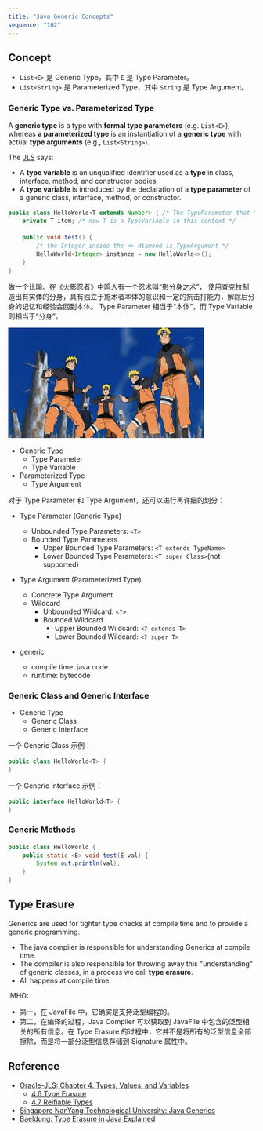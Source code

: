 ```yaml
---
title: "Java Generic Concepts"
sequence: "102"
---
```


## Concept

- `List<E>` 是 Generic Type，其中 `E` 是 Type Parameter。
- `List<String>` 是 Parameterized Type，其中 `String` 是 Type Argument。

### Generic Type vs. Parameterized Type

A **generic type** is a type with **formal type parameters** (e.g. `List<E>`);
whereas **a parameterized type** is an instantiation of a **generic type** with actual **type arguments** (e.g., `List<String>`).

The [JLS](https://docs.oracle.com/javase/specs/jls/se8/html/jls-4.html#jls-4.4) says:

- A **type variable** is an unqualified identifier used as a **type** in class, interface, method, and constructor bodies.
- A **type variable** is introduced by the declaration of a **type parameter** of a generic class, interface, method, or constructor.

```java
public class HelloWorld<T extends Number> { /* The TypeParameter that "introduces" T comes first */
    private T item; /* now T is a TypeVariable in this context */

    public void test() {
        /* the Integer inside the <> diamond is TypeArgument */
        HelloWorld<Integer> instance = new HelloWorld<>();
    }
}
```

做一个比喻。在《火影忍者》中鸣人有一个忍术叫“影分身之术”， 使用查克拉制造出有实体的分身，具有独立于施术者本体的意识和一定的抗击打能力，解除后分身的记忆和经验会回到本体。
Type Parameter 相当于“本体”，而 Type Variable 则相当于“分身”。

![影分身之术](/assets/images/manga/naruto/shadow-clone-technique.gif)

- Generic Type
  - Type Parameter
  - Type Variable
- Parameterized Type
  - Type Argument

对于 Type Parameter 和 Type Argument，还可以进行再详细的划分：

- Type Parameter (Generic Type)
  - Unbounded Type Parameters: `<T>`
  - Bounded Type Parameters
    - Upper Bounded Type Parameters: `<T extends TypeName>`
    - Lower Bounded Type Parameters: `<T super Class>`(not supported)
- Type Argument (Parameterized Type)
  - Concrete Type Argument
  - Wildcard
    - Unbounded Wildcard: `<?>`
    - Bounded Wildcard
      - Upper Bounded Wildcard: `<? extends T>`
      - Lower Bounded Wildcard: `<? super T>`

- generic
  - compile time: java code
  - runtime: bytecode

### Generic Class and Generic Interface

- Generic Type
  - Generic Class
  - Generic Interface

一个 Generic Class 示例：

```java
public class HelloWorld<T> {
}
```

一个 Generic Interface 示例：

```java
public interface HelloWorld<T> {
}
```

### Generic Methods

```java
public class HelloWorld {
    public static <E> void test(E val) {
        System.out.println(val);
    }
}
```



## Type Erasure

Generics are used for tighter type checks at compile time and to provide a generic programming.

- The java compiler is responsible for understanding Generics at compile time.
- The compiler is also responsible for throwing away this "understanding" of generic classes, in a process we call **type erasure**.
- All happens at compile time.

IMHO:

- 第一，在 JavaFile 中，它确实是支持泛型编程的。
- 第二，在编译的过程，Java Compiler 可以获取到 JavaFile 中包含的泛型相关的所有信息。在 Type Erasure 的过程中，它并不是将所有的泛型信息全部擦除，而是将一部分泛型信息存储到 Signature 属性中。

## Reference

- [Oracle-JLS: Chapter 4. Types, Values, and Variables](https://docs.oracle.com/javase/specs/jls/se8/html/jls-4.html)
  - [4.6 Type Erasure](https://docs.oracle.com/javase/specs/jls/se8/html/jls-4.html#jls-4.6)
  - [4.7 Reifiable Types](https://docs.oracle.com/javase/specs/jls/se8/html/jls-4.html#jls-4.7)
- [Singapore NanYang Technological University: Java Generics](https://www3.ntu.edu.sg/home/ehchua/programming/java/JavaGeneric.html)
- [Baeldung: Type Erasure in Java Explained](https://www.baeldung.com/java-type-erasure)


